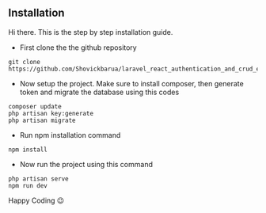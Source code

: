 ## Installation
Hi there. 
This is the step by step installation guide.
+ First clone the the github repository
```
git clone https://github.com/Shovickbarua/laravel_react_authentication_and_crud_example.git
```
+ Now setup the project. Make sure to install composer, then generate token and migrate the database using this codes
```
composer update
php artisan key:generate
php artisan migrate
```
+ Run npm installation command
```
npm install
```
+ Now run the project using this command
```
php artisan serve
npm run dev
```
Happy Coding :wink:

